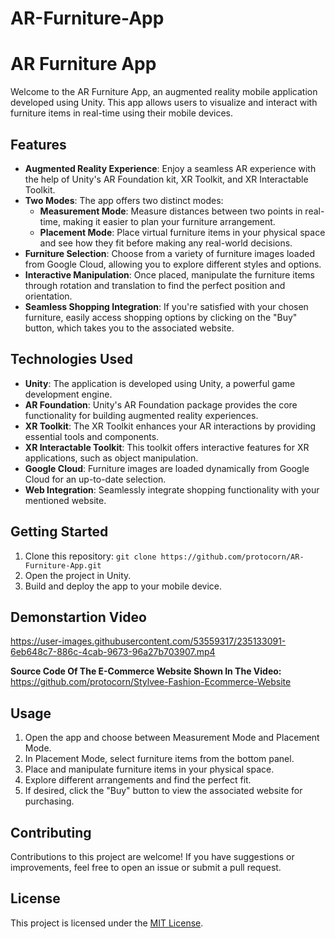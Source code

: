 # AR-Furniture-App

# AR Furniture App

Welcome to the AR Furniture App, an augmented reality mobile application developed using Unity. This app allows users to visualize and interact with furniture items in real-time using their mobile devices.

## Features

- **Augmented Reality Experience**: Enjoy a seamless AR experience with the help of Unity's AR Foundation kit, XR Toolkit, and XR Interactable Toolkit.
- **Two Modes**: The app offers two distinct modes:
  - **Measurement Mode**: Measure distances between two points in real-time, making it easier to plan your furniture arrangement.
  - **Placement Mode**: Place virtual furniture items in your physical space and see how they fit before making any real-world decisions.
- **Furniture Selection**: Choose from a variety of furniture images loaded from Google Cloud, allowing you to explore different styles and options.
- **Interactive Manipulation**: Once placed, manipulate the furniture items through rotation and translation to find the perfect position and orientation.
- **Seamless Shopping Integration**: If you're satisfied with your chosen furniture, easily access shopping options by clicking on the "Buy" button, which takes you to the associated website.

## Technologies Used

- **Unity**: The application is developed using Unity, a powerful game development engine.
- **AR Foundation**: Unity's AR Foundation package provides the core functionality for building augmented reality experiences.
- **XR Toolkit**: The XR Toolkit enhances your AR interactions by providing essential tools and components.
- **XR Interactable Toolkit**: This toolkit offers interactive features for XR applications, such as object manipulation.
- **Google Cloud**: Furniture images are loaded dynamically from Google Cloud for an up-to-date selection.
- **Web Integration**: Seamlessly integrate shopping functionality with your mentioned website.

## Getting Started

1. Clone this repository: `git clone https://github.com/protocorn/AR-Furniture-App.git`
2. Open the project in Unity.
3. Build and deploy the app to your mobile device.

## Demonstartion Video

https://user-images.githubusercontent.com/53559317/235133091-6eb648c7-886c-4cab-9673-96a27b703907.mp4

**Source Code Of The E-Commerce Website Shown In The Video:**
https://github.com/protocorn/Stylvee-Fashion-Ecommerce-Website

## Usage

1. Open the app and choose between Measurement Mode and Placement Mode.
2. In Placement Mode, select furniture items from the bottom panel.
3. Place and manipulate furniture items in your physical space.
4. Explore different arrangements and find the perfect fit.
5. If desired, click the "Buy" button to view the associated website for purchasing.

## Contributing

Contributions to this project are welcome! If you have suggestions or improvements, feel free to open an issue or submit a pull request.

## License

This project is licensed under the [MIT License](LICENSE).

